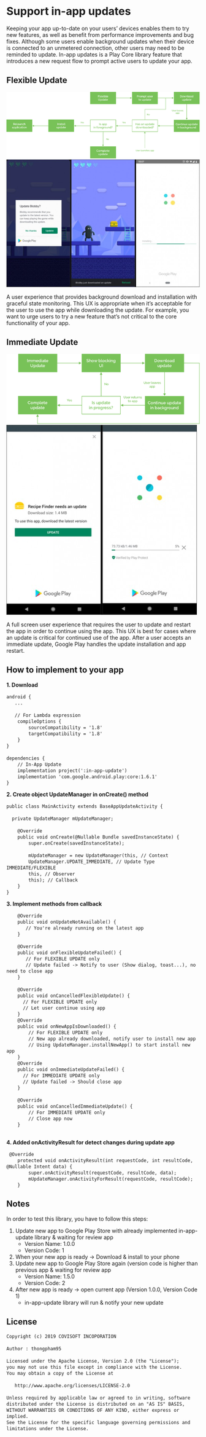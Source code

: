 # Support in-app updates
Keeping your app up-to-date on your users’ devices enables them to try new features, as well as benefit from performance improvements and bug fixes. Although some users enable background updates when their device is connected to an unmetered connection, other users may need to be reminded to update. In-app updates is a Play Core library feature that introduces a new request flow to prompt active users to update your app.

## Flexible Update

![alt text](https://raw.githubusercontent.com/android-covi-team/inappupdate/master/images/Flexible%20Update%20Scenario.png)
![alt text](https://raw.githubusercontent.com/android-covi-team/inappupdate/master/images/in-app-updates-flexible-example.jpg)

A user experience that provides background download and installation with graceful state monitoring. This UX is appropriate when it’s acceptable for the user to use the app while downloading the update. For example, you want to urge users to try a new feature that’s not critical to the core functionality of your app. 


## Immediate Update

![alt text](https://raw.githubusercontent.com/android-covi-team/inappupdate/master/images/Immediate%20Update%20Scenario.png)
![alt text](https://raw.githubusercontent.com/android-covi-team/inappupdate/master/images/in-app-updates-immediate-example.jpg)

A full screen user experience that requires the user to update and restart the app in order to continue using the app. This UX is best for cases where an update is critical for continued use of the app. After a user accepts an immediate update, Google Play handles the update installation and app restart. 

## How to implement to your app

**1. Download**
```
android {
   ...
   
   // For Lambda expression
    compileOptions {
        sourceCompatibility = '1.8'
        targetCompatibility = '1.8'
    }
}

dependencies {
    // In-App Update
    implementation project(':in-app-update')
    implementation 'com.google.android.play:core:1.6.1'
}
```
**2. Create object UpdateManager in onCreate() method**
```
public class MainActivity extends BaseAppUpdateActivity {

  private UpdateManager mUpdateManager;

    @Override
    public void onCreate(@Nullable Bundle savedInstanceState) {
        super.onCreate(savedInstanceState);

        mUpdateManager = new UpdateManager(this, // Context
        UpdateManager.UPDATE_IMMEDIATE, // Update Type IMMEDIATE/FLEXIBLE
        this, // Observer
        this); // Callback
    }
}
```

**3. Implement methods from callback**
```
    @Override
    public void onUpdateNotAvailable() {
       // You're already running on the latest app
    }

    @Override
    public void onFlexibleUpdateFailed() {
       // For FLEXIBLE UPDATE only
       // Update failed -> Notify to user (Show dialog, toast...), no need to close app
    }

    @Override
    public void onCancelledFlexibleUpdate() {
      // For FLEXIBLE UPDATE only
      // Let user continue using app
    }
    @Override
    public void onNewAppIsDownloaded() {
        // For FLEXIBLE UPDATE only
        // New app already downloaded, notify user to install new app
        // Using UpdateManager.installNewApp() to start install new app
    }
    @Override
    public void onImmediateUpdateFailed() {
      // For IMMEDIATE UPDATE only
      // Update failed -> Should close app
    }

    @Override
    public void onCancelledImmediateUpdate() {
        // For IMMEDIATE UPDATE only
        // Close app now
    }
    
```

**4. Added onActivityResult for detect changes during update app**
```
 @Override
    protected void onActivityResult(int requestCode, int resultCode, @Nullable Intent data) {
        super.onActivityResult(requestCode, resultCode, data);
        mUpdateManager.onActivityForResult(requestCode, resultCode);
    }
```

## Notes
In order to test this library, you have to follow this steps:
  1. Update new app to Google Play Store with already implemented in-app-update library & waiting for review app
      - Version Name: 1.0.0
      - Version Code: 1
  2. When your new app is ready -> Download & install to your phone
  3. Update new app to Google Play Store again (version code is higher than previous app & waiting for review app
      - Version Name: 1.5.0
      - Version Code: 2
  4. After new app is ready -> open current app (Version 1.0.0, Version Code 1)
      - in-app-update library will run & notify your new update

## License
```
Copyright (c) 2019 COVISOFT INCOPORATION

Author : thongpham95

Licensed under the Apache License, Version 2.0 (the "License");
you may not use this file except in compliance with the License.
You may obtain a copy of the License at

   http://www.apache.org/licenses/LICENSE-2.0

Unless required by applicable law or agreed to in writing, software
distributed under the License is distributed on an "AS IS" BASIS,
WITHOUT WARRANTIES OR CONDITIONS OF ANY KIND, either express or implied.
See the License for the specific language governing permissions and
limitations under the License.

```
